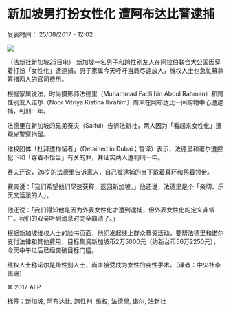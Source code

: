 # 新加坡男打扮女性化 遭阿布达比警逮捕

发表时间： 25/08/2017 - 12:02

![](https://s.rfi.fr/media/display/020b8dae-e6c1-11ee-a196-005056bfb2b6/w:980/p:16x9/img-default-RFI.jpg)

（法新社新加坡25日电） 新加坡一名男子和跨性别友人在阿拉伯联合大公国因穿着打扮「女性化」遭逮捕，男子家属今天呼吁当局尽速放人，维权人士也急忙募款筹措两人的官司费用。

根据家属说法，时尚摄影师法德里（Muhammad Fadli bin Abdul Rahman）和跨性别友人诺尔（Noor Vitriya Kistina Ibrahim）周末在阿布达比一间购物中心遭逮捕，判刑一年。

法德里在新加坡的兄弟赛夫（Saiful）告诉法新社，两人因为「看起来女性化」遭观光警察拘留。

维权团体「杜拜遭拘留者」（Detained in Dubai；暂译）表示，法德里和诺尔遭控犯下和「穿着不恰当」有关的罪，并证实两人遭判刑一年。

赛夫还说，26岁的法德里告诉家人，自己被逮捕的当下戴着耳环和系着领带。

赛夫说：「我们希望他们尽速获释，返回新加坡。」他还说，法德里是个「亲切、乐天又活泼的人」。

他还说：「我们得知他是因为外表女性化才遭到逮捕，但外表女性化的定义非常广。我们的双亲听到消息时完全崩溃了。」

根据新加坡维权人士的脸书页面，他们发起线上群众募资活动，要帮法德里和诺尔支付法律和其他费用，目标集资新加坡币2万5000元（约新台币56万2250元），今天中午过后已经突破目标门槛。

维权人士称诺尔是跨性别人士，尚未接受成为女性的变性手术。（译者：中央社李佩珊）

© 2017 AFP

标签：新加坡, 阿布达比, 跨性别, 维权, 法德里, 诺尔, 法新社